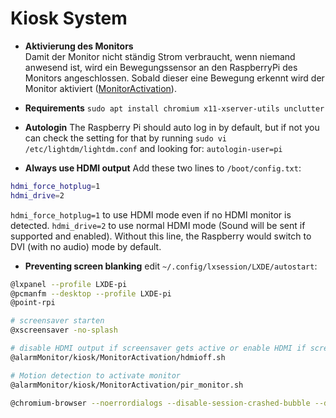 # Kiosk System

- **Aktivierung des Monitors**  
  Damit der Monitor nicht ständig Strom verbraucht, wenn niemand anwesend ist, wird ein Bewegungssensor an den RaspberryPi des Monitors angeschlossen. Sobald dieser eine Bewegung erkennt wird der Monitor aktiviert ([MonitorActivation](./MonitorActivation/)).

- **Requirements**
`sudo apt install chromium x11-xserver-utils unclutter`

- **Autologin**
The Raspberry Pi should auto log in by default, but if not you can check the setting for that by running 
`sudo vi /etc/lightdm/lightdm.conf`
and looking for:
`autologin-user=pi`

- **Always use HDMI output**
Add these two lines to `/boot/config.txt`:
```bash
hdmi_force_hotplug=1
hdmi_drive=2
```
`hdmi_force_hotplug=1` to use HDMI mode even if no HDMI monitor is detected. 
`hdmi_drive=2` to use normal HDMI mode (Sound will be sent if supported and enabled). Without this line, the Raspberry would switch to DVI (with no audio) mode by default.


- **Preventing screen blanking**
 edit `~/.config/lxsession/LXDE/autostart`:
``` bash
@lxpanel --profile LXDE-pi
@pcmanfm --desktop --profile LXDE-pi
@point-rpi

# screensaver starten
@xscreensaver -no-splash

# disable HDMI output if screensaver gets active or enable HDMI if screensaver gets deactivated
@alarmMonitor/kiosk/MonitorActivation/hdmioff.sh

# Motion detection to activate monitor
@alarmMonitor/kiosk/MonitorActivation/pir_monitor.sh

@chromium-browser --noerrordialogs --disable-session-crashed-bubble --disable-infobars --incognito --kiosk http://black-pearl
```
